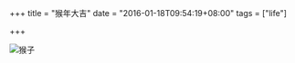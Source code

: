+++
title = "猴年大吉"
date = "2016-01-18T09:54:19+08:00"
tags = ["life"]

+++

![猴子](https://cornellchem.wikispaces.com/file/view/evolution.jpg/567817861/evolution.jpg)
